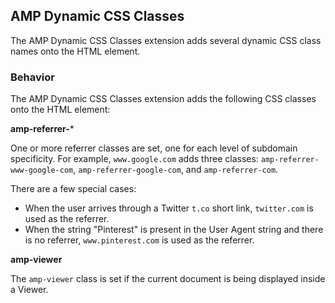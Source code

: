 <!---
Copyright 2015 The AMP HTML Authors. All Rights Reserved.

Licensed under the Apache License, Version 2.0 (the "License");
you may not use this file except in compliance with the License.
You may obtain a copy of the License at

      http://www.apache.org/licenses/LICENSE-2.0

Unless required by applicable law or agreed to in writing, software
distributed under the License is distributed on an "AS-IS" BASIS,
WITHOUT WARRANTIES OR CONDITIONS OF ANY KIND, either express or implied.
See the License for the specific language governing permissions and
limitations under the License.
-->

## <a name="amp-dynamic-css-classes"></a> AMP Dynamic CSS Classes

The AMP Dynamic CSS Classes extension adds several dynamic CSS class names onto the HTML element.

### Behavior

The AMP Dynamic CSS Classes extension adds the following CSS classes onto the HTML element:

**amp-referrer-***

One or more referrer classes are set, one for each level of subdomain specificity. For example, `www.google.com` adds three
classes: `amp-referrer-www-google-com`, `amp-referrer-google-com`, and `amp-referrer-com`.

There are a few special cases:

- When the user arrives through a Twitter `t.co` short link, `twitter.com` is used as the referrer.
- When the string "Pinterest" is present in the User Agent string and there is no referrer, `www.pinterest.com` is used as the referrer.

**amp-viewer**

The `amp-viewer` class is set if the current document is being displayed inside a Viewer.
